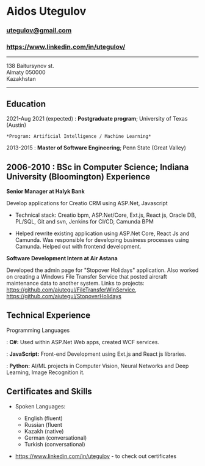 Aidos Utegulov
============

### utegulov@gmail.com
### https://www.linkedin.com/in/utegulov/

-------------------     ----------------------------
138 Baitursynov st.             
Almaty 050000                   
Kazakhstan                      
-------------------     ----------------------------
Education
---------

2021-Aug 2021 (expected)
:   **Postgraduate program**; University of Texas (Austin)

    *Program: Artificial Intelligence / Machine Learning*

2013-2015
:   **Master of Software Engineering**; Penn State (Great Valley)

 2006-2010
:   **BSc in Computer Science**; Indiana University (Bloomington)
Experience
----------

**Senior Manager at Halyk Bank**

Develop applications for Creatio CRM using ASP.Net, Javascript 

* Technical stack: Creatio bpm, ASP.Net/Core, Ext.js, React js, Oracle DB, PL/SQL, Git and svn, Jenkins for CI/CD, Camunda BPM

* Helped rewrite existing application using ASP.Net Core, React Js and Camunda. Was responsible for developing business processes using Camunda. Helped out with frontend development.
  

**Software Development Intern at Air Astana**

Developed the admin page for "Stopover Holidays" application. Also worked on creating a Windows File Transfer Service that posted aircraft maintenance data to another system.
Links to projects: https://github.com/aiutegul/FileTransferWinService, https://github.com/aiutegul/StopoverHolidays

Technical Experience
--------------------

Programming Languages

:   **C#:** Used within ASP.Net Web apps, created WCF services.

:   **JavaScript:** Front-end Development using Ext.js and React js libraries. 

:   **Python:** AI/ML projects in Computer Vision, Neural Networks and Deep Learning, Image Recognition
    it.


[ref]: https://github.com/aiutegul/Udacity-Behavioral-Cloning

Certificates and Skills
----------------------------------------

* Spoken Languages:

     * English (fluent)
     * Russian (fluent
     * Kazakh (native)
     * German (conversational)
     * Turkish (conversational)

* https://www.linkedin.com/in/utegulov - to check out certificates


